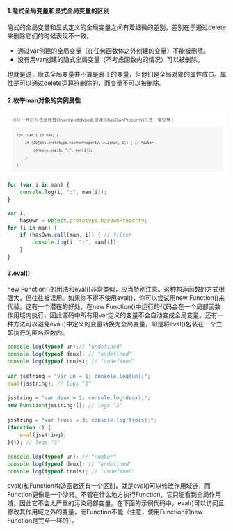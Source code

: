 #### **1.隐式全局变量和显式全局变量的区别**

隐式的全局变量和显式定义的全局变量之间有着细微的差别，差别在于通过delete来删除它们的时候表现不一致。

* 通过var创建的全局变量（在任何函数体之外创建的变量）不能被删除。
* 没有用var创建的隐式全局变量（不考虑函数内的情况）可以被删除。

也就是说，隐式全局变量并不算是真正的变量，但他们是全局对象的属性成员。属性是可以通过delete运算符删除的，而变量不可以被删除。

#### **2.枚举man对象的实例属性**

![](/assets/import2-1.png)

```js
for (var i in man) {
    console.log(i, ":", man[i]);
}
```

```js
var i,
    hasOwn = Object.prototype.hasOwnProperty;
for (i in man) {
    if (hasOwn.call(man, i)) { // filter
        console.log(i, ":", man[i]);
    }
}
```

#### **3.eval\(\)**

new Function\(\)的用法和eval\(\)非常类似，应当特别注意。这种构造函数的方式很强大，但往往被误用。如果你不得不使用eval\(\)，你可以尝试用new Function\(\)来代替。这有一个潜在的好处，在new Function\(\)中运行的代码会在一个局部函数作用域内执行，因此源码中所有用var定义的变量不会自动变成全局变量。还有一种方法可以避免eval\(\)中定义的变量转换为全局变量，即是将eval\(\)包装在一个立即执行的匿名函数内。

```js
console.log(typeof un);// "undefined"
console.log(typeof deux); // "undefined"
console.log(typeof trois); // "undefined"

var jsstring = "var un = 1; console.log(un);";
eval(jsstring); // logs "1"

jsstring = "var deux = 2; console.log(deux);";
new Function(jsstring)(); // logs "2"

jsstring = "var trois = 3; console.log(trois);";
(function () {
    eval(jsstring);
}()); // logs "3"

console.log(typeof un); // "number"
console.log(typeof deux); // "undefined"
console.log(typeof trois); // "undefined"
```

eval\(\)和Function构造函数还有一个区别，就是eval\(\)可以修改作用域链，而Function更像是一个沙箱。不管在什么地方执行Function，它只能看到全局作用域。因此它不会太严重的污染局部变量。在下面的示例代码中，eval\(\)可以访问且修改其作用域之外的变量，而Function不能（注意，使用Function和new Function是完全一样的）。



